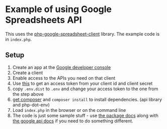 # Example of using Google Spreadsheets API

This uses the [php-google-spreadsheet-client](https://github.com/asimlqt/php-google-spreadsheet-client) library. The example code is in `index.php`.

## Setup

1. Create an app at the [Google developer console](https://console.developers.google.com/project)
2. Create a client
3. Enable access to the APIs you need on that client
4. Use [this](https://github.com/asimlqt/php-google-oauth) to get an access token from your client id and client secret
5. copy `.env.dist` to `.env` and change your access token to the one from the step above
6. [get composer](http://getcomposer.org) and `composer install` to install dependencies. (api library and php-dot-env)
7. Load `index.php` in the browser or on the command line
6. The code is just some sample stuff - use [the package
   docs](https://github.com/asimlqt/php-google-spreadsheet-client) along with
   [the google api
   docs](https://developers.google.com/google-apps/spreadsheets) if you need to
   do something different.
